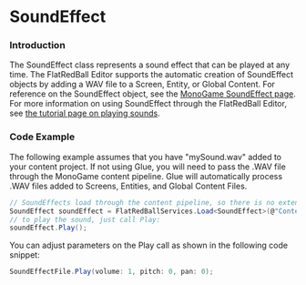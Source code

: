 # SoundEffect

### Introduction

The SoundEffect class represents a sound effect that can be played at any time. The FlatRedBall Editor supports the automatic creation of SoundEffect objects by adding a WAV file to a Screen, Entity, or Global Content. For reference on the SoundEffect object, see the [MonoGame SoundEffect page](https://docs.monogame.net/api/Microsoft.Xna.Framework.Audio.SoundEffect.html). For more information on using SoundEffect through the FlatRedBall Editor, see [the tutorial page on playing sounds](../../../tutorials/glue-tutorials/glue-how-to-play-sounds.md).

### Code Example

The following example assumes that you have "mySound.wav" added to your content project. If not using Glue, you will need to pass the .WAV file through the MonoGame content pipeline. Glue will automatically process .WAV files added to Screens, Entities, and Global Content Files.

```csharp
// SoundEffects load through the content pipeline, so there is no extension
SoundEffect soundEffect = FlatRedBallServices.Load<SoundEffect>(@"Content\mySound");
// to play the sound, just call Play:
soundEffect.Play();
```

You can adjust parameters on the Play call as shown in the following code snippet:

```csharp
SoundEffectFile.Play(volume: 1, pitch: 0, pan: 0);
```

